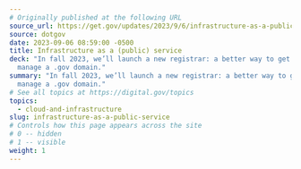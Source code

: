 ```yaml
---
# Originally published at the following URL
source_url: https://get.gov/updates/2023/9/6/infrastructure-as-a-public-service/
source: dotgov
date: 2023-09-06 08:59:00 -0500
title: Infrastructure as a (public) service
deck: "In fall 2023, we’ll launch a new registrar: a better way to get and
  manage a .gov domain."
summary: "In fall 2023, we’ll launch a new registrar: a better way to get and
  manage a .gov domain."
# See all topics at https://digital.gov/topics
topics:
  - cloud-and-infrastructure
slug: infrastructure-as-a-public-service
# Controls how this page appears across the site
# 0 -- hidden
# 1 -- visible
weight: 1
---
```

